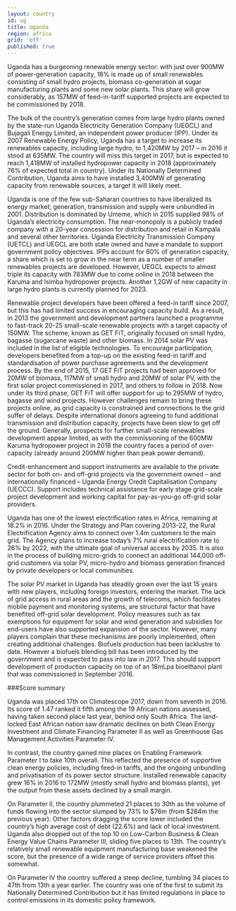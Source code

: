 ```yaml
---
layout: country
id: ug
title: Uganda
region: africa
grid: 'off'
published: true
---
```


Uganda has a burgeoning renewable energy sector: with just over 900MW of power-generation capacity, 18% is made up of small renewables consisting of small hydro projects, biomass co-generation at sugar manufacturing plants and some new solar plants. This share will grow considerably, as 157MW of feed-in-tariff supported projects are expected to be commissioned by 2018.

The bulk of the country’s generation comes from large hydro plants owned by the state-run Uganda Electricity Generation Company (UEGCL) and Bujagali Energy Limited, an independent power producer (IPP). Under its 2007 Renewable Energy Policy, Uganda has a target to increase its renewables capacity, including large hydro, to 1,420MW by 2017 – in 2016 it stood at 635MW. The country will miss this target in 2017, but is expected to reach 1,418MW of installed hydropower capacity in 2018 (approximately 76% of expected total in country). Under its Nationally Determined Contribution, Uganda aims to have installed 3,400MW of generating capacity from renewable sources, a target it will likely meet.

Uganda is one of the few sub-Saharan countries to have liberalized its energy market; generation, transmission and supply were unbundled in 2001. Distribution is dominated by Umeme, which in 2015 supplied 98% of Uganda’s electricity consumption. The near-monopoly is a publicly traded company with a 20-year concession for distribution and retail in Kampala and several other territories. Uganda Electricity Transmission Company (UETCL) and UEGCL are both state owned and have a mandate to support government policy objectives. IPPs account for 60% of generation capacity, a share which is set to grow in the near term as a number of smaller renewables projects are developed. However, UEGCL expects to almost triple its capacity with 783MW due to come online in 2018 between the Karuma and Isimba hydropower projects. Another 1,2GW of new capacity in large hydro plants is currently planned for 2023.

Renewable project developers have been offered a feed-in tariff since 2007, but this has had limited success in encouraging capacity build. As a result, in 2013 the government and development partners launched a programme to fast-track 20-25 small-scale renewable projects with a target capacity of 150MW. The scheme, known as GET FiT, originally focused on small hydro, bagasse (sugarcane waste) and other biomass. In 2014 solar PV was included in the list of eligible technologies. To encourage participation, developers benefited from a top-up on the existing feed-in tariff and standardisation of power purchase agreements and the development process. By the end of 2015, 17 GET FiT projects had been approved for 20MW of biomass, 117MW of small hydro and 20MW of solar PV, with the first solar project commissioned in 2017, and others to follow in 2018. Now under its third phase, GET FiT will offer support for up to 295MW of hydro, bagasse and wind projects. However challenges remain to bring these projects online, as grid capacity is constrained and connections to the grid suffer of delays. Despite international donors agreeing to fund additional transmission and distribution capacity, projects have been slow to get off the ground. Generally, prospects for further small-scale renewables development appear limited, as with the commissioning of the 600MW Karuma hydropower project in 2018 the country faces a period of over-capacity (already around 200MW higher than peak power demand).

Credit-enhancement and support instruments are available to the private sector for both on- and off-grid projects via the government owned – and internationally financed – Uganda Energy Credit Capitalisation Company (UECCC). Support includes technical assistance for early stage grid-scale project development and working capital for pay-as-you-go off-grid solar providers.

Uganda has one of the lowest electrification rates in Africa, remaining at 18.2% in 2016. Under the Strategy and Plan covering 2013-22, the Rural Electrification Agency aims to connect over 1.4m customers to the main grid. The Agency plans to increase today’s 7% rural electrification rate to 26% by 2022, with the ultimate goal of universal access by 2035. It is also in the process of building micro-grids to connect an additional 144,000 off-grid customers via solar PV, micro-hydro and biomass generation financed by private developers or local communities.

The solar PV market in Uganda has steadily grown over the last 15 years with new players, including foreign investors, entering the market. The lack of grid access in rural areas and the growth of telecoms, which facilitates mobile payment and monitoring systems, are structural factor that have benefited off-grid solar development. Policy measures such as tax exemptions for equipment for solar and wind generation and subsidies for end-users have also supported expansion of the sector. However, many players complain that these mechanisms are poorly implemented, often creating additional challenges. Biofuels production has been lacklustre to date. However a biofuels blending bill has been introduced by the government and is expected to pass into law in 2017. This should support development of production capacity on top of an 18mLpa bioethanol plant that was commissioned in September 2016.

###Score summary

Uganda was placed 17th on Climatescope 2017, down from seventh in 2016. Its score of 1.47 ranked it fifth among the 19 African nations assessed, having taken second place last year, behind only South Africa. The land-locked East African nation saw dramatic declines on both Clean Energy Investment and Climate Financing Parameter II as well as Greenhouse Gas Management Activities Parameter IV. 

In contrast, the country gained nine places on Enabling Framework Parameter I to take 10th overall. This reflected the presence of supportive clean energy policies, including feed-in tariffs, and the ongoing unbundling and privatisation of its power sector structure. Installed renewable capacity grew 16% in 2016 to 172MW (mostly small hydro and biomass plants), yet the output from these assets declined by a small margin.

On Parameter II, the country plummeted 21 places to 30th as the volume of funds flowing into the sector slumped by 73% to $76m (from $284m the previous year). Other factors dragging the score lower included the country’s high average cost of debt (22.6%) and lack of local investment.
Uganda also dropped out of the top 10 on Low-Carbon Business & Clean Energy Value Chains Parameter III, sliding five places to 13th. The country’s relatively small renewable equipment manufacturing base weakened the score, but the presence of a wide range of service providers offset this somewhat. 

On Parameter IV the country suffered a steep decline, tumbling 34 places to 47th from 13th a year earlier. The country was one of the first to submit its Nationally Determined Contribution but it has limited regulations in place to control emissions in its domestic policy framework. 

